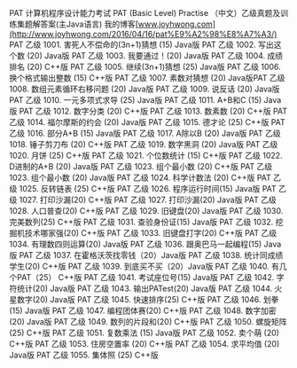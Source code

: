 PAT 计算机程序设计能力考试
PAT (Basic Level) Practise （中文）乙级真题及训练集题解答案(主Java语言)
我的博客[www.joyhwong.com](http://www.joyhwong.com/2016/04/16/pat%E9%A2%98%E8%A7%A3/)
PAT 乙级 1001. 害死人不偿命的(3n+1)猜想 (15) Java版
PAT 乙级 1002. 写出这个数 (20) Java版
PAT 乙级 1003. 我要通过！(20) Java版
PAT 乙级 1004. 成绩排名 (20) C++版
PAT 乙级 1005. 继续(3n+1)猜想 (25) Java版
PAT 乙级 1006. 换个格式输出整数 (15) C++版
PAT 乙级 1007. 素数对猜想 (20) Java版PAT 乙级 1008. 数组元素循环右移问题 (20) Java版
PAT 乙级 1009. 说反话 (20) Java版
PAT 乙级 1010. 一元多项式求导 (25) Java版
PAT 乙级 1011. A+B和C (15) Java版
PAT 乙级 1012. 数字分类 (20) C++版
PAT 乙级 1013. 数素数 (20) C++版
PAT 乙级 1014. 福尔摩斯的约会 (20) Java版
PAT 乙级 1015. 德才论 (25) C++版
PAT 乙级 1016. 部分A+B (15) Java版
PAT 乙级 1017. A除以B (20) Java版
PAT 乙级 1018. 锤子剪刀布 (20) C++版
PAT 乙级 1019. 数字黑洞 (20) Java版
PAT 乙级 1020. 月饼 (25) C++版
PAT 乙级 1021. 个位数统计 (15) C++版
PAT 乙级 1022. D进制的A+B (20) Java版
PAT 乙级 1023. 组个最小数 (20) C++版
PAT 乙级 1023. 组个最小数 (20) Java版
PAT 乙级 1024. 科学计数法 (20) C++版
PAT 乙级 1025. 反转链表 (25) C++版
PAT 乙级 1026. 程序运行时间(15) Java版
PAT 乙级 1027. 打印沙漏(20) C++版
PAT 乙级 1027. 打印沙漏(20) Java版
PAT 乙级 1028. 人口普查(20) C++版
PAT 乙级 1029. 旧键盘(20) Java版
PAT 乙级 1030. 完美数列(25) C++版
PAT 乙级 1031. 查验身份证(15) Java版
PAT 乙级 1032. 挖掘机技术哪家强(20) C++版
PAT 乙级 1033. 旧键盘打字(20) C++版
PAT 乙级 1034. 有理数四则运算(20) Java版
PAT 乙级 1036. 跟奥巴马一起编程(15) Java版
PAT 乙级 1037. 在霍格沃茨找零钱（20）Java版
PAT 乙级 1038. 统计同成绩学生(20) C++版
PAT 乙级 1039. 到底买不买（20）Java版
PAT 乙级 1040. 有几个PAT（25） C++版
PAT 乙级 1041. 考试座位号(15) Java版
PAT 乙级 1042. 字符统计(20) Java版
PAT 乙级 1043. 输出PATest(20) Java版
PAT 乙级 1044. 火星数字(20) Java版
PAT 乙级 1045. 快速排序(25) C++版
PAT 乙级 1046. 划拳(15) Java版
PAT 乙级 1047. 编程团体赛(20) C++版
PAT 乙级 1048. 数字加密(20) Java版
PAT 乙级 1049. 数列的片段和(20) C++版
PAT 乙级 1050. 螺旋矩阵(25) C++版
PAT 乙级 1051. 复数乘法 (15) Java版
PAT 乙级 1052. 卖个萌 (20) C++版
PAT 乙级 1053. 住房空置率 (20) C++版
PAT 乙级 1054. 求平均值 (20) Java版
PAT 乙级 1055. 集体照 (25) C++版
